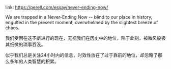 
link: https://perell.com/essay/never-ending-now/

We are trapped in a Never-Ending Now -- blind to our place in history, engulfed in the present moment, overwhelmed by the slightest breeze of chaos.

我们受困在这不断进行的现在，无视我们在历史中的地位，陷于此刻，被微风般极其细微的琐事吞没。

似乎我们总是关注24小时内的信息，时效性放在了过于靠前的地位，却忽略了那么多年的人类智慧的积累。
